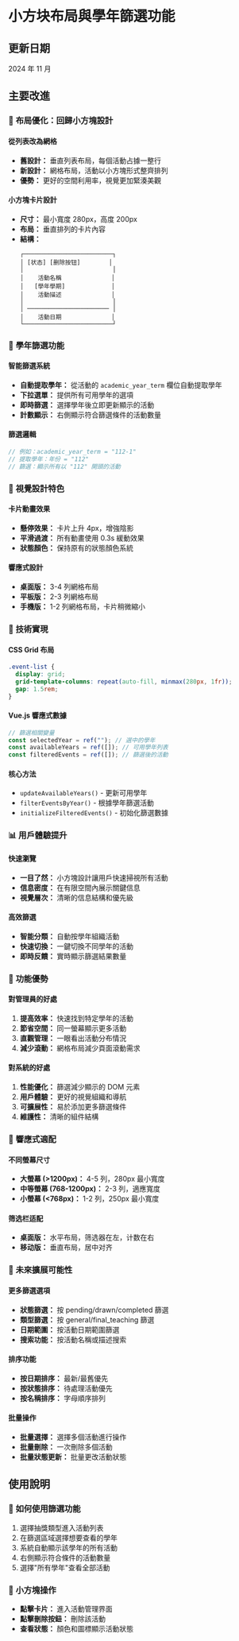 # 小方块布局與學年篩選功能

## 更新日期

2024 年 11 月

## 主要改進

### 🎯 **布局優化：回歸小方塊設計**

#### 從列表改為網格

- **舊設計：** 垂直列表布局，每個活動占據一整行
- **新設計：** 網格布局，活動以小方塊形式整齊排列
- **優勢：** 更好的空間利用率，視覺更加緊湊美觀

#### 小方塊卡片設計

- **尺寸：** 最小寬度 280px，高度 200px
- **布局：** 垂直排列的卡片內容
- **結構：**
  ```
  ┌─────────────────────────┐
  │ [状态] [删除按钮]        │
  │                         │
  │    活動名稱              │
  │   [學年學期]             │
  │    活動描述              │
  │                         │
  │ ─────────────────────── │
  │    活動日期              │
  └─────────────────────────┘
  ```

### 📅 **學年篩選功能**

#### 智能篩選系統

- **自動提取學年：** 從活動的 `academic_year_term` 欄位自動提取學年
- **下拉選單：** 提供所有可用學年的選項
- **即時篩選：** 選擇學年後立即更新顯示的活動
- **計數顯示：** 右側顯示符合篩選條件的活動數量

#### 篩選邏輯

```javascript
// 例如：academic_year_term = "112-1"
// 提取學年：年份 = "112"
// 篩選：顯示所有以 "112" 開頭的活動
```

### 🎨 **視覺設計特色**

#### 卡片動畫效果

- **懸停效果：** 卡片上升 4px，增強陰影
- **平滑過渡：** 所有動畫使用 0.3s 緩動效果
- **狀態顏色：** 保持原有的狀態顏色系統

#### 響應式設計

- **桌面版：** 3-4 列網格布局
- **平板版：** 2-3 列網格布局
- **手機版：** 1-2 列網格布局，卡片稍微縮小

### 🔧 **技術實現**

#### CSS Grid 布局

```css
.event-list {
  display: grid;
  grid-template-columns: repeat(auto-fill, minmax(280px, 1fr));
  gap: 1.5rem;
}
```

#### Vue.js 響應式數據

```javascript
// 篩選相關變量
const selectedYear = ref(""); // 選中的學年
const availableYears = ref([]); // 可用學年列表
const filteredEvents = ref([]); // 篩選後的活動
```

#### 核心方法

- `updateAvailableYears()` - 更新可用學年
- `filterEventsByYear()` - 根據學年篩選活動
- `initializeFilteredEvents()` - 初始化篩選數據

### 📊 **用戶體驗提升**

#### 快速瀏覽

- **一目了然：** 小方塊設計讓用戶快速掃視所有活動
- **信息密度：** 在有限空間內展示關鍵信息
- **視覺層次：** 清晰的信息結構和優先級

#### 高效篩選

- **智能分類：** 自動按學年組織活動
- **快速切換：** 一鍵切換不同學年的活動
- **即時反饋：** 實時顯示篩選結果數量

### 🎯 **功能優勢**

#### 對管理員的好處

1. **提高效率：** 快速找到特定學年的活動
2. **節省空間：** 同一螢幕顯示更多活動
3. **直觀管理：** 一眼看出活動分布情況
4. **減少滾動：** 網格布局減少頁面滾動需求

#### 對系統的好處

1. **性能優化：** 篩選減少顯示的 DOM 元素
2. **用戶體驗：** 更好的視覺組織和導航
3. **可擴展性：** 易於添加更多篩選條件
4. **維護性：** 清晰的組件結構

### 📱 **響應式適配**

#### 不同螢幕尺寸

- **大螢幕 (>1200px)：** 4-5 列，280px 最小寬度
- **中等螢幕 (768-1200px)：** 2-3 列，適應寬度
- **小螢幕 (<768px)：** 1-2 列，250px 最小寬度

#### 筛选栏适配

- **桌面版：** 水平布局，筛选器在左，计数在右
- **移动版：** 垂直布局，居中对齐

### 🔮 **未來擴展可能性**

#### 更多篩選選項

- **狀態篩選：** 按 pending/drawn/completed 篩選
- **類型篩選：** 按 general/final_teaching 篩選
- **日期範圍：** 按活動日期範圍篩選
- **搜索功能：** 按活動名稱或描述搜索

#### 排序功能

- **按日期排序：** 最新/最舊優先
- **按狀態排序：** 待處理活動優先
- **按名稱排序：** 字母順序排列

#### 批量操作

- **批量選擇：** 選擇多個活動進行操作
- **批量刪除：** 一次刪除多個活動
- **批量狀態更新：** 批量更改活動狀態

## 使用說明

### 📝 **如何使用篩選功能**

1. 選擇抽獎類型進入活動列表
2. 在篩選區域選擇想要查看的學年
3. 系統自動顯示該學年的所有活動
4. 右側顯示符合條件的活動數量
5. 選擇"所有學年"查看全部活動

### 🎯 **小方塊操作**

- **點擊卡片：** 進入活動管理界面
- **點擊刪除按鈕：** 刪除該活動
- **查看狀態：** 顏色和圖標顯示活動狀態
